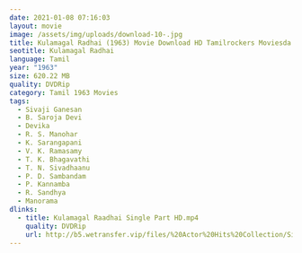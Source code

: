 ```yaml
---
date: 2021-01-08 07:16:03
layout: movie
image: /assets/img/uploads/download-10-.jpg
title: Kulamagal Radhai (1963) Movie Download HD Tamilrockers Moviesda
seotitle: Kulamagal Radhai
language: Tamil
year: "1963"
size: 620.22 MB
quality: DVDRip
category: Tamil 1963 Movies
tags:
  - Sivaji Ganesan
  - B. Saroja Devi
  - Devika
  - R. S. Manohar
  - K. Sarangapani
  - V. K. Ramasamy
  - T. K. Bhagavathi
  - T. N. Sivadhaanu
  - P. D. Sambandam
  - P. Kannamba
  - R. Sandhya
  - Manorama
dlinks:
  - title: Kulamagal Raadhai Single Part HD.mp4
    quality: DVDRip
    url: http://b5.wetransfer.vip/files/%20Actor%20Hits%20Collection/Sivaji%20Movies%20Collections/Kulamagal%20Raadhai%20(1963)/Kulamagal%20Raadhai%20%20Single%20Part%20HD.mp4
---
```

